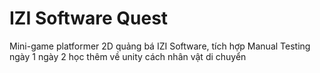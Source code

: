 # IZI Software Quest
Mini-game platformer 2D quảng bá IZI Software, tích hợp Manual Testing ngày 1
ngày 2 học thêm về unity cách nhân vật di chuyển
